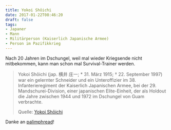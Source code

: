 ```yaml
---
title: Yokoi Shōichi
date: 2017-01-22T08:46:20
draft: false
tags:
- Japaner
- Mann
- Militärperson (Kaiserlich Japanische Armee)
- Person im Pazifikkrieg
---
```


Nach 20 Jahren im Dschungel, weil mal wieder Kriegsende nicht mitbekommen,
kann man schon mal Survival-Trainer werden.

> Yokoi Shōichi (jap.  横井 庄一; * 31. März 1915; † 22. September 1997)
> war ein gelernter Schneider und ein Unteroffizier im 38.
> Infanterieregiment der Kaiserlich Japanischen Armee, bei der 29.
> Mandschurei-Division, einer japanischen Elite-Einheit, der als Holdout
> die Jahre zwischen 1944 und 1972 im Dschungel von Guam verbrachte.
>
> Quelle: [Yokoi Shōichi](https://de.wikipedia.org/wiki/Yokoi_Shōichi)

Danke an [palimphread](https://twitter.com/palimphread)!